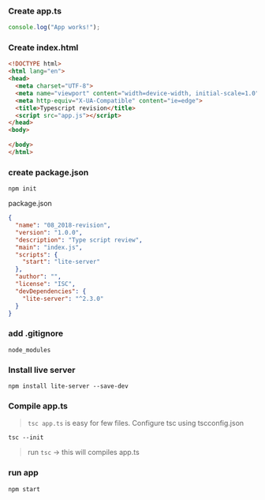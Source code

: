 ### Create app.ts
```ts
console.log("App works!");
```
### Create index.html
```html
<!DOCTYPE html>
<html lang="en">
<head>
  <meta charset="UTF-8">
  <meta name="viewport" content="width=device-width, initial-scale=1.0">
  <meta http-equiv="X-UA-Compatible" content="ie=edge">
  <title>Typescript revision</title>
  <script src="app.js"></script>
</head>
<body>
  
</body>
</html>
```
### create package.json
```
npm init
```
package.json
```json
{
  "name": "08_2018-revision",
  "version": "1.0.0",
  "description": "Type script review",
  "main": "index.js",
  "scripts": {
    "start": "lite-server"
  },
  "author": "",
  "license": "ISC",
  "devDependencies": {
    "lite-server": "^2.3.0"
  }
}
```
### add .gitignore
```
node_modules
```
### Install live server
```
npm install lite-server --save-dev
```
### Compile app.ts
> `tsc app.ts` is easy for few files. 
> Configure tsc using tscconfig.json
```
tsc --init
``` 
> run `tsc` -> this will compiles app.ts

### run app
```
npm start
